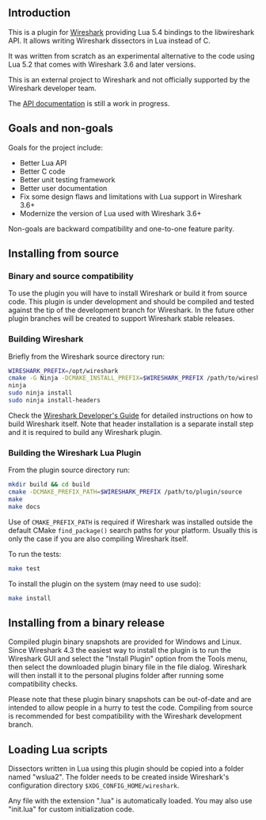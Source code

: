 
## Introduction

This is a plugin for [Wireshark](https://www.wireshark.org/) providing Lua 5.4 bindings to the libwireshark
API. It allows writing Wireshark dissectors in Lua instead of C.

It was written from scratch as an experimental alternative to the code using
Lua 5.2 that comes with Wireshark 3.6 and later versions.

This is an external project to Wireshark and not officially supported by the
Wireshark developer team.

The [API documentation](https://jvalverde.gitlab.io/wireshark-lua-plugin) is
still a work in progress.

## Goals and non-goals

Goals for the project include:

* Better Lua API
* Better C code
* Better unit testing framework
* Better user documentation
* Fix some design flaws and limitations with Lua support in Wireshark 3.6+
* Modernize the version of Lua used with Wireshark 3.6+

Non-goals are backward compatibility and one-to-one feature parity.

## Installing from source

### Binary and source compatibility

To use the plugin you will have to install Wireshark or build it from source
code. This plugin is under development and should be compiled and tested against
the tip of the development branch for Wireshark. In the future other plugin
branches will be created to support Wireshark stable releases.

### Building Wireshark

Briefly from the Wireshark source directory run:

```sh
WIRESHARK_PREFIX=/opt/wireshark
cmake -G Ninja -DCMAKE_INSTALL_PREFIX=$WIRESHARK_PREFIX /path/to/wireshark/source
ninja
sudo ninja install
sudo ninja install-headers
```

Check the [Wireshark Developer's Guide](https://www.wireshark.org/docs/wsdg_html_chunked/)
for detailed instructions on how to build Wireshark itself. Note that header
installation is a separate install step and it is required to build any Wireshark plugin.

### Building the Wireshark Lua Plugin

From the plugin source directory run:

```sh
mkdir build && cd build
cmake -DCMAKE_PREFIX_PATH=$WIRESHARK_PREFIX /path/to/plugin/source
make
make docs
```

Use of `CMAKE_PREFIX_PATH` is required if Wireshark was installed outside
the default CMake `find_package()` search paths for your platform. Usually
this is only the case if you are also compiling Wireshark itself.

To run the tests:

```sh
make test
```

To install the plugin on the system (may need to use sudo):

```sh
make install
```

## Installing from a binary release

Compiled plugin binary snapshots are provided for Windows and Linux. Since
Wireshark 4.3 the easiest way to install the plugin is to run the Wireshark GUI
and select the "Install Plugin" option from the Tools menu, then select the
downloaded plugin binary file in the file dialog. Wireshark will then install
it to the personal plugins folder after running some compatibility checks.

Please note that these plugin binary snapshots can be out-of-date and are
intended to allow people in a hurry to test the code. Compiling from source
is recommended for best compatibility with the Wireshark development branch.

## Loading Lua scripts

Dissectors written in Lua using this plugin should be copied into a folder
named "wslua2". The folder needs to be created inside Wireshark's configuration
directory `$XDG_CONFIG_HOME/wireshark`.

Any file with the extension ".lua" is automatically loaded.
You may also use "init.lua" for custom initialization code.
